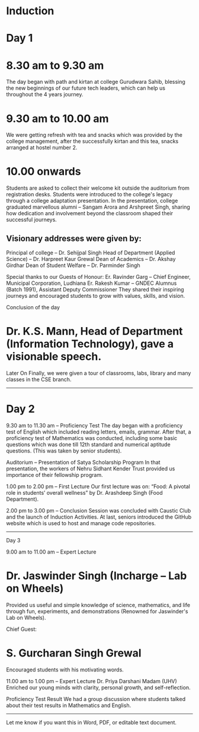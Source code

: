 # Induction

# Day 1

# 8.30 am to 9.30 am
The day began with path and kirtan at college Gurudwara Sahib, blessing the new beginnings of our future tech leaders, which can help us throughout the 4 years journey.

# 9.30 am to 10.00 am
We were getting refresh with tea and snacks which was provided by the college management, after the successfully kirtan and this tea, snacks arranged at hostel number 2.

# 10.00 onwards
Students are asked to collect their welcome kit outside the auditorium from registration desks. Students were introduced to the college's legacy through a college adaptation presentation.
In the presentation, college graduated marvellous alumni – Sangam Arora and Arshpreet Singh, sharing how dedication and involvement beyond the classroom shaped their successful journeys.

## Visionary addresses were given by:
Principal of college – Dr. Sehijpal Singh
Head of Department (Applied Science) – Dr. Harpreet Kaur Grewal
Dean of Academics – Dr. Akshay Girdhar
Dean of Student Welfare – Dr. Parminder Singh

Special thanks to our Guests of Honour:
Er. Ravinder Garg – Chief Engineer, Municipal Corporation, Ludhiana
Er. Rakesh Kumar – GNDEC Alumnus (Batch 1991), Assistant Deputy Commissioner
They shared their inspiring journeys and encouraged students to grow with values, skills, and vision.

Conclusion of the day
# Dr. K.S. Mann, Head of Department (Information Technology), gave a visionable speech.

Later On
Finally, we were given a tour of classrooms, labs, library and many classes in the CSE branch.

---

# Day 2

9.30 am to 11.30 am – Proficiency Test
The day began with a proficiency test of English which included reading letters, emails, grammar.
After that, a proficiency test of Mathematics was conducted, including some basic questions which was done till 12th standard and numerical aptitude questions.
(This was taken by senior students).

Auditorium – Presentation of Satya Scholarship Program
In that presentation, the workers of Nehru Sidhant Kender Trust provided us importance of their fellowship program.

1.00 pm to 2.00 pm – First Lecture
Our first lecture was on:
“Food: A pivotal role in students’ overall wellness” by Dr. Arashdeep Singh (Food Department).

2.00 pm to 3.00 pm – Conclusion
Session was concluded with Caustic Club and the launch of Induction Activities.
At last, seniors introduced the GitHub website which is used to host and manage code repositories.

---

Day 3

9.00 am to 11.00 am – Expert Lecture
# Dr. Jaswinder Singh (Incharge – Lab on Wheels) 
Provided us useful and simple knowledge of science, mathematics, and life through fun, experiments, and demonstrations
(Renowned for Jaswinder's Lab on Wheels).

Chief Guest: 
# S. Gurcharan Singh Grewal
Encouraged students with his motivating words.

11.00 am to 1.00 pm – Expert Lecture
Dr. Priya Darshani Madam (UHV)
Enriched our young minds with clarity, personal growth, and self-reflection.

Proficiency Test Result
We had a group discussion where students talked about their test results in Mathematics and English.

---

Let me know if you want this in Word, PDF, or editable text document.
